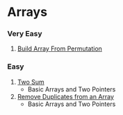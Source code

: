 # Arrays

### Very Easy

1. [Build Array From Permutation](https://leetcode.com/problems/build-array-from-permutation/)

### Easy

1. [Two Sum](https://leetcode.com/problems/two-sum)
   - Basic Arrays and Two Pointers
2. [Remove Duplicates from an Array](https://leetcode.com/problems/remove-duplicates-from-sorted-array/)
   - Basic Arrays and Two Pointers
